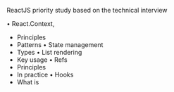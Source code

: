 ReactJS priority study based on the technical interview

•	React.Context, 
  - Principles
  - Patterns
•	State management
  - Types
•	List rendering
  - Key usage
•	Refs
  - Principles
  - In practice
•	Hooks
  - What is